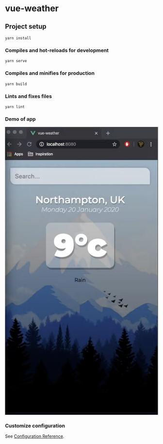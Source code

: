 # vue-weather

## Project setup
```
yarn install
```

### Compiles and hot-reloads for development
```
yarn serve
```

### Compiles and minifies for production
```
yarn build
```

### Lints and fixes files
```
yarn lint
```
### Demo of app
![alt text](https://raw.githubusercontent.com/mmariyam/weather-app/main/Screenshot%202022-08-03%20at%2012.08.30.png)


### Customize configuration
See [Configuration Reference](https://cli.vuejs.org/config/).


